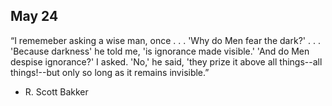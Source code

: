 ## May 24

“I rememeber asking a wise man, once . . . 'Why do Men fear the dark?' . . . 'Because darkness' he told me, 'is ignorance made visible.' 'And do Men despise ignorance?' I asked. 'No,' he said, 'they prize it above all things--all things!--but only so long as it remains invisible.” 
- R. Scott Bakker


